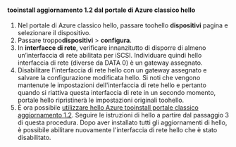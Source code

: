 <!--author=SharS last changed: 03/17/2016-->

#### <a name="tooinstall-update-12-from-hello-azure-classic-portal"></a>tooinstall aggiornamento 1.2 dal portale di Azure classico hello
1. Nel portale di Azure classico hello, passare toohello **dispositivi** pagina e selezionare il dispositivo.
2. Passare troppo**dispositivi** > **configura**.
3. In **interfacce di rete**, verificare innanzitutto di disporre di almeno un’interfaccia di rete abilitata per iSCSI. Individuare quindi hello interfaccia di rete (diverse da DATA 0) è un gateway assegnato.
4. Disabilitare l'interfaccia di rete hello con un gateway assegnato e salvare la configurazione modificata hello. Si noti che vengono mantenute le impostazioni dell'interfaccia di rete hello e pertanto quando si riattiva questa interfaccia di rete in un secondo momento, portale hello ripristinerà le impostazioni originali toohello.
5. È ora possibile [utilizzare hello Azure tooinstall portale classico aggiornamento 1.2](#install-update-12-via-the-azure-classic-portal). Seguire le istruzioni di hello a partire dal passaggio 3 di questa procedura. Dopo aver installato tutti gli aggiornamenti di hello, è possibile abilitare nuovamente l'interfaccia di rete hello che è stato disabilitato.


